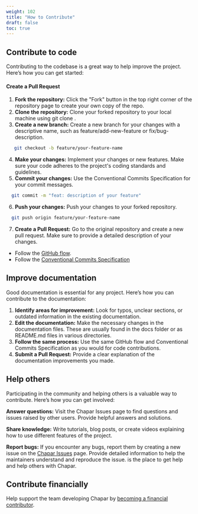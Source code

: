 ```yaml
---
weight: 102
title: "How to Contribute"
draft: false
toc: true
---
```

## Contribute to code
Contributing to the codebase is a great way to help improve the project. Here’s how you can get started:

#### Create a Pull Request
1. **Fork the repository:** Click the "Fork" button in the top right corner of the repository page to create your own copy of the repo.
2. **Clone the repository:** Clone your forked repository to your local machine using git clone <your-fork-url>.
3. **Create a new branch:** Create a new branch for your changes with a descriptive name, such as feature/add-new-feature or fix/bug-description.

```bash
   git checkout -b feature/your-feature-name
```

4. **Make your changes:** Implement your changes or new features. Make sure your code adheres to the project's coding standards and guidelines.
5. **Commit your changes:** Use the Conventional Commits Specification for your commit messages.

```bash
  git commit -m "feat: description of your feature"
```

6. **Push your changes:** Push your changes to your forked repository.

```bash
  git push origin feature/your-feature-name
```

7. **Create a Pull Request:** Go to the original repository and create a new pull request. Make sure to provide a detailed description of your changes.

- Follow the [GitHub flow](https://guides.github.com/introduction/flow/).
- Follow the [Conventional Commits Specification](https://www.conventionalcommits.org/en/v1.0.0/)

## Improve documentation
Good documentation is essential for any project. Here’s how you can contribute to the documentation:

1. **Identify areas for improvement:** Look for typos, unclear sections, or outdated information in the existing documentation.
2. **Edit the documentation:** Make the necessary changes in the documentation files. These are usually found in the docs folder or as README.md files in various directories.
3. **Follow the same process:** Use the same GitHub flow and Conventional Commits Specification as you would for code contributions.
4. **Submit a Pull Request:** Provide a clear explanation of the documentation improvements you made.

## Help others
Participating in the community and helping others is a valuable way to contribute. Here’s how you can get involved:

**Answer questions:** Visit the Chapar Issues page to find questions and issues raised by other users. Provide helpful answers and solutions.

**Share knowledge:** Write tutorials, blog posts, or create videos explaining how to use different features of the project.

**Report bugs:** If you encounter any bugs, report them by creating a new issue on the [Chapar Issues](https://github.com/chapar-rest/chapar/issues) page. Provide detailed information to help the maintainers understand and reproduce the issue.
is the place to get help and help others with Chapar.

## Contribute financially

Help support the team developing Chapar by [becoming a financial contributor](/docs/contributing/financial-contributions/).
